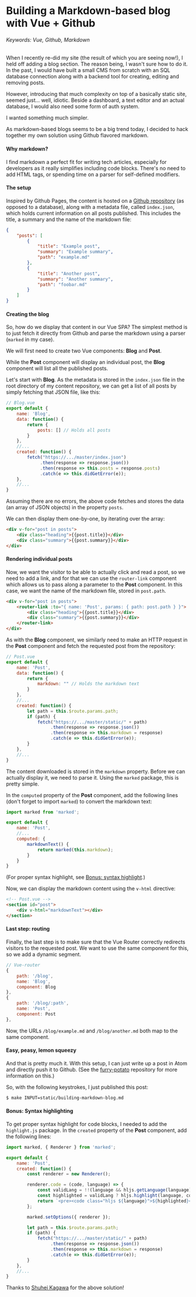 # Building a Markdown-based blog with Vue + Github

###### Keywords: Vue, Github, Markdown

When I recently re-did my site (the result of which you are seeing now!), I held off adding a blog section. The reason being, I wasn't sure how to do it. In the past, I would have built a small CMS from scratch with an SQL database connection along with a backend tool for creating, editing and removing posts.

However, introducing that much complexity on top of a basically static site, seemed just... well, idiotic. Beside a dashboard, a text editor and an actual database, I would also need some form of auth system.

I wanted something much simpler.

As markdown-based blogs seems to be a big trend today, I decided to hack together my own solution using Github flavored markdown.

#### Why markdown?

I find markdown a perfect fit for writing tech articles, especially for developers as it really simplifies including code blocks. There's no need to add HTML tags, or spending time on a parser for self-defined modifiers.

#### The setup

Inspired by Github Pages, the content is hosted on a [Github repository](https://github.com/pkrll/furry-potato) (as opposed to a database), along with a metadata file, called ``index.json``, which holds current information on all posts published. This includes the title, a summary and the name of the markdown file:

```json
{
	"posts": [
		{
			"title": "Example post",
			"summary": "Example summary",
			"path": "example.md"
		},
		{
			"title": "Another post",
			"summary": "Another summary",
			"path": "foobar.md"
		}
	]
}
```

#### Creating the blog

So, how do we display that content in our Vue SPA? The simplest method is to just fetch it directly from Github and parse the markdown using a parser (``marked`` in my case).

We will first need to create two Vue components: **Blog** and **Post**.

While the **Post** component will display an individual post, the **Blog** component will list all the published posts.

Let's start with **Blog**. As the metadata is stored in the ``index.json`` file in the root directory of my content repository, we can get a list of all posts by simply fetching that JSON file, like this:

```javascript
// Blog.vue
export default {
	name: 'Blog',
	data: function() {
		return {
			posts: [] // Holds all posts
		}
	},
	//...
	created: function() {
		fetch("https://.../master/index.json")
		     .then(response => response.json())
		     .then(response => this.posts = response.posts)
		     .catch(e => this.didGetError(e));
	},
	//...
}
```

Assuming there are no errors, the above code fetches and stores the data (an array of JSON objects) in the property ``posts``.

We can then display them one-by-one, by iterating over the array:

```html
<div v-for="post in posts">
	<div class="heading">{{post.title}}</div>
	<div class="summary">{{post.summary}}</div>
</div>
```

#### Rendering individual posts

Now, we want the visitor to be able to actually click and read a post, so we need to add a link, and for that we can use the ``router-link`` component which allows us to pass along a parameter to the **Post** component. In this case, we want the name of the markdown file, stored in ``post.path``.

```html
<div v-for="post in posts">
	<router-link :to="{ name: 'Post', params: { path: post.path } }">
		<div class="heading">{{post.title}}</div>
		<div class="summary">{{post.summary}}</div>
	</router-link>
</div>
```

As with the **Blog** component, we similarly need to make an HTTP request in the **Post** component and fetch the requested post from the repository:

```javascript
// Post.vue
export default {
	name: 'Post',
	data: function() {
		return {
			markdown: "" // Holds the markdown text
		}
	},
	//...
	created: function() {
		let path = this.$route.params.path;
		if (path) {
			fetch("https://.../master/static/" + path)
			     .then(response => response.json())
			     .then(response => this.markdown = response)
			     .catch(e => this.didGetError(e));
		}
	},
	//...
}
```

The content downloaded is stored in the ``markdown`` property. Before we can actually display it, we need to parse it. Using the ``marked`` package, this is pretty simple.

In the ``computed`` property of the **Post** component, add the following lines (don't forget to import ``marked``) to convert the markdown text:

```javascript
import marked from 'marked';

export default {
	name: 'Post',
	//...
	computed: {
		markdownText() {
			return marked(this.markdown);
		}
	}
}
```

(For proper syntax highlight, see [Bonus: syntax highlight](#bonus-syntax-highlight).)

Now, we can display the markdown content using the ``v-html`` directive:

```html
<!-- Post.vue -->
<section id="post">
	<div v-html="markdownText"></div>
</section>
```

#### Last step: routing

Finally, the last step is to make sure that the Vue Router correctly redirects visitors to the requested post. We want to use the same component for this, so we add a dynamic segment.

```javascript
// Vue-router
{
	path: '/blog',
	name: 'Blog',
	component: Blog
},
{
	path: '/blog/:path',
	name: 'Post',
	component: Post
},
```

Now, the URLs ``/blog/example.md`` and ``/blog/another.md`` both map to the same component.

#### Easy, peasy, lemon squeezy

And that is pretty much it. With this setup, I can just write up a post in Atom and directly push it to Github. (See the [furry-potato](https://github.com/pkrll/furry-potato) repository for more information on this.)

So, with the following keystrokes, I just published this post:

```bash
$ make INPUT=static/building-markdown-blog.md
```

#### Bonus: Syntax highlighting

To get proper syntax highlight for code blocks, I needed to add the ``highlight.js`` package. In the ``created`` property of the **Post** component, add the following lines:

```javascript
import marked, { Renderer } from 'marked';

export default {
	name: 'Post',
	created: function() {
		const renderer = new Renderer();

		renderer.code = (code, language) => {
			const validLang = !!(language && hljs.getLanguage(language));
			const highlighted = validLang ? hljs.highlight(language, code).value : code;
			return `<pre><code class="hljs ${language}">${highlighted}</code></pre>`;
		};

		marked.setOptions({ renderer });

		let path = this.$route.params.path;
		if (path) {
			fetch("https://.../master/static/" + path)
			     .then(response => response.json())
			     .then(response => this.markdown = response)
			     .catch(e => this.didGetError(e));
		}
	},
	//...
}
```

Thanks to [Shuhei Kagawa](https://shuheikagawa.com/blog/2015/09/21/using-highlight-js-with-marked/) for the above solution!
